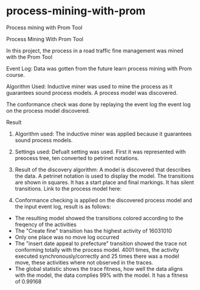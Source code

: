 # process-mining-with-prom
Process mining with Prom Tool

Process Mining With Prom Tool

In this project, the process in a road traffic fine management was mined with the Prom Tool

Event Log: Data was gotten from the future learn process mining with Prom course.

Algorithm Used:
Inductive miner was used to mine the process as it guarantees sound process models. A process model was discovered. 

The conformance check was done by replaying the event log
the event log on the process model discovered.

Result
1. Algorithm used: 
The inductive miner was applied because it guarantees sound process models.

2. Settings used: 
Defualt setting was used. First it was represented with preocess tree, ten converted to petrinet notations.

3. Result of the discovery algorithm: 
A model is discovered that describes the data. A petrinet notation is used to display the model. The transitions are shown in squares. It has a start place and final markings. 
It has silent transitions. Link to the process model here: 
    
4. Conformance checking is applied on the discovered process model and the input event log, result is as follows:

* The resulting model showed the transitions colored according to the freqency of the activities
* The "Create fine" transition has the highest activity of 16031010
* Only one place was no move log occurred
* The "insert date appeal to prefecture" transition showed the trace not conforming totally with the process model. 4001 times, the activity executed synchronously/correctly and 25 times there was a model move, these activities where not observed in the traces.
* The global statistic shows the trace fitness, how well the data aligns with the model,   the data complies 99% with the model. It has a fitness of 0.99168 

